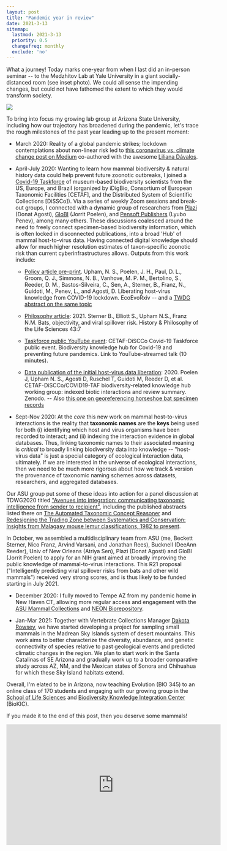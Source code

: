 ```yaml
---
layout: post
title: "Pandemic year in review"
date: 2021-3-13
sitemap:
  lastmod: 2021-3-13
  priority: 0.5
  changefreq: monthly
  exclude: 'no'
---
```


What a journey! Today marks one-year from when I last did an in-person seminar -- to the Medzhitov Lab at Yale University in a giant socially-distanced room (see inset photo). We could all sense the impending changes, but could not have fathomed the extent to which they would transform society.

<img src="https://n8upham.github.io/images/Medzhitov_seminar_13Mar2020.jpg"/>

To bring into focus my growing lab group at Arizona State University, including how our trajectory has broadened during the pandemic, let's trace the rough milestones of the past year leading up to the present moment:

- March 2020: Reality of a global pandemic strikes; lockdown contemplations about non-linear risk led to [this coronavirus vs. climate change post on Medium](https://medium.com/@nateupham/coronavirus-was-low-risk-until-it-wasnt-climate-change-is-the-same-bba303d3a420) co-authored with the awesome [Liliana Dávalos](https://lmdavalos.github.io/).

- April-July 2020: Wanting to learn how mammal biodiversity & natural history data could help prevent future zoonotic outbreaks, I joined a [Covid-19 Taskforce](https://www.cetaf.org/covid19-taf-communities-taking-action) of museum-based biodiversity scientists from the US, Europe, and Brazil (organized by iDigBio, Consortium of European Taxonomic Facilities [CETAF], and the Distributed System of Scientific Collections [DiSSCo]). Via a series of weekly Zoom sessions and break-out groups, I connected with a dynamic group of researchers from [Plazi](http://plazi.org/) (Donat Agosti), [GloBI](https://www.globalbioticinteractions.org/) (Jorrit Poelen), and [Pensoft Publishers](https://pensoft.net) (Lyubo Penev), among many others. These discussions coalesced around the need to freely connect specimen-based biodiversity information, which is often locked in disconnected publications, into a broad 'Hub' of mammal host-to-virus data. Having connected digital knowledge should allow for much higher resolution estimates of taxon-specific zoonotic risk than current cyberinfrastructures allows. Outputs from this work include: 

    * [Policy article pre-print](https://doi.org/10.32942/osf.io/txekq). Upham, N. S., Poelen, J. H., Paul, D. L., Groom, Q. J., Simmons, N. B., Vanhove, M. P. M., Bertolino, S., Reeder, D. M., Bastos-Silveira, C., Sen, A., Sterner, B., Franz, N., Guidoti, M., Penev, L., and Agosti, D. Liberating host-virus knowledge from COVID-19 lockdown. EcoEvoRxiv -- and a [TWDG abstract on the same topic](https://biss.pensoft.net/article/59199/)

    * [Philosophy article](https://doi.org/10.1007/s40656-021-00366-x): 2021. Sterner B., Elliott S., Upham N.S., Franz N.M. Bats, objectivity, and viral spillover risk. History & Philosophy of the Life Sciences 43:7

    * [Taskforce public YouTube event](https://youtu.be/Gnywe5hiMLU?t=4728): CETAF-DiSCCo Covid-19 Taskforce public event. Biodiversity knowledge hub for Covid-19 and preventing future pandemics. Link to YouTube-streamed talk (10 minutes).

    * [Data publication of the initial host-virus data liberation](http://doi.org/10.5281/zenodo.3839098): 2020. Poelen J, Upham N. S., Agosti D, Ruschel T, Guidoti M, Reeder D, et al. CETAF-DiSCCo/COVID19-TAF biodiversity-related knowledge hub working group: indexed biotic interactions and review summary. Zenodo. -- Also [this one on georeferencing horseshoe bat specimen records](https://doi.org/10.5281/zenodo.4047200)

- Sept-Nov 2020: At the *core* this new work on mammal host-to-virus interactions is the reality that **taxonomic names** are the **keys** being used for both (i) identifying which host and virus organisms have been recorded to interact; and (ii) indexing the interaction evidence in global databases. Thus, linking taxonomic names to their associated meaning is *critical* to broadly linking biodiversity data into knowledge -- "host-virus data" is just a special category of ecological interaction data, ultimately.  If we are interested in the universe of ecological interactions, then we need to be much more rigorous about how we track & version the provenance of taxonomic naming schemes across datasets, researchers, and aggregated databases.

Our ASU group put some of these ideas into action for a panel discussion at TDWG2020 titled ["Avenues into integration: communicating taxonomic intelligence from sender to recipient"](https://www.tdwg.org/conferences/2020/session-list/#pd01%20avenues%20into%20integration:%20communicating%20taxonomic%20intelligence%20from%20sender%20to%20recipient), including the published abstracts listed there on [The Automated Taxonomic Concept Reasoner](https://doi.org/10.3897/biss.4.59074) and [Redesigning the Trading Zone between Systematics and Conservation: Insights from Malagasy mouse lemur classifications, 1982 to present](https://doi.org/10.3897/biss.4.59234).

In October, we assembled a multidisciplinary team from ASU (me, Beckett Sterner, Nico Franz, Arvind Varsani, and Jonathan Rees), Bucknell (DeeAnn Reeder), Univ of New Orleans (Atriya Sen), Plazi (Donat Agosti) and GloBI (Jorrit Poelen) to apply for an NIH grant aimed at broadly improving the public knowledge of mammal-to-virus interactions. This R21 proposal ("Intelligently predicting viral spillover risks from bats and other wild mammals") received very strong scores, and is thus likely to be funded starting in July 2021.

- December 2020: I fully moved to Tempe AZ from my pandemic home in New Haven CT, allowing more regular access and engagement with the [ASU Mammal Collections](https://biokic.asu.edu/collections/mammalogy-collection) and [NEON Biorepository](https://www.neonscience.org/data/samples-specimens/neon-biorepository-asu).  

- Jan-Mar 2021: Together with Vertebrate Collections Manager [Dakota Rowsey](https://isearch.asu.edu/profile/3716634), we have started developing a project for sampling small mammals in the Madrean Sky Islands system of desert mountains. This work aims to better characterize the diversity, abundance, and genetic connectivity of species relative to past geological events and predicted climatic changes in the region. We plan to start work in the Santa Catalinas of SE Arizona and gradually work up to a broader comparative study across AZ, NM, and the Mexican states of Sonora and Chihuahua for which these Sky Island habitats extend.

Overall, I'm elated to be in Arizona, now teaching Evolution (BIO 345) to an online class of 170 students and engaging with our growing group in the [School of Life Sciences](https://sols.asu.edu/) and [Biodiversity Knowledge Integration Center](https://biokic.asu.edu/) (BioKIC). 

If you made it to the end of this post, then you deserve some mammals!

<iframe width="560" height="315" src="https://www.youtube.com/embed/rMHA_vqLQRk?start=1" frameborder="0" allow="accelerometer; autoplay; clipboard-write; encrypted-media; gyroscope; picture-in-picture" allowfullscreen></iframe>
